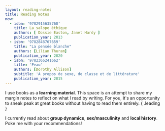```yaml
---
layout: reading-notes
title: Reading Notes
now:
  - isbn: '9782915635768'
    title: La salope éthique
    authors: [ Dossie Easton, Janet Hardy ]
    publication_year: 2013
  - isbn: '9782848767659'
    title: "La pensée blanche"
    authors: [Lilian Thuram]
    publication_year: 2020
  - isbn: '9782366241662'
    title: 'Peau'
    authors: [Dorothy Allison]
    subtitle: 'A propos de sexe, de classe et de littérature'
    publication_year: 2015
---
```


I use books as a **learning material**.
This space is an attempt to share my margin notes to reflect on what I read by writing.
For you, it's an opportunity to sneak peak at great books without having to read them entirely.
{ .leading }

I currently read about **group dynamics**, **sex/masculinity** and **local history**.
Poke me with your recommendations!
